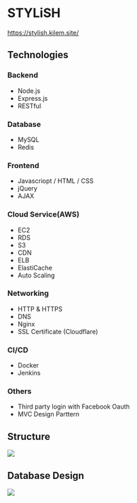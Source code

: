 # STYLiSH

https://stylish.kilem.site/

## Technologies

### Backend

* Node.js
* Express.js
* RESTful

### Database

* MySQL
* Redis

### Frontend

* Javascriopt / HTML / CSS
* jQuery
* AJAX

### Cloud Service(AWS)

* EC2
* RDS
* S3
* CDN
* ELB
* ElastiCache
* Auto Scaling

### Networking

* HTTP & HTTPS
* DNS
* Nginx
* SSL Certificate (Cloudflare)


### CI/CD

* Docker
* Jenkins

### Others

* Third party login with Facebook Oauth
* MVC Design Parttern

## Structure

![](https://i.imgur.com/gPMolf9.png)


## Database Design


![](https://i.imgur.com/ocTcDVa.png)
